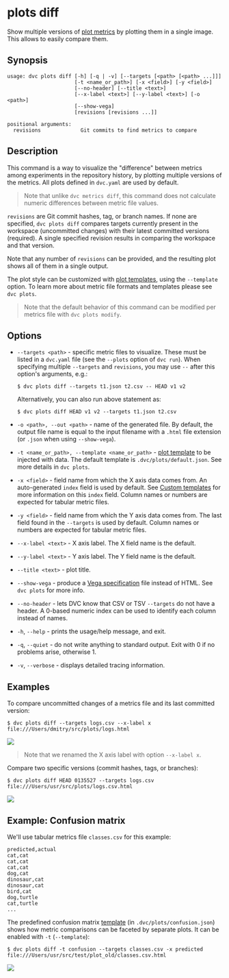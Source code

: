 # plots diff

Show multiple versions of [plot metrics](/doc/command-reference/plots) by
plotting them in a single image. This allows to easily compare them.

## Synopsis

```usage
usage: dvc plots diff [-h] [-q | -v] [--targets [<path> [<path> ...]]]
                      [-t <name_or_path>] [-x <field>] [-y <field>]
                      [--no-header] [--title <text>]
                      [--x-label <text>] [--y-label <text>] [-o <path>]
                      [--show-vega]
                      [revisions [revisions ...]]

positional arguments:
  revisions             Git commits to find metrics to compare
```

## Description

This command is a way to visualize the "difference" between metrics among
experiments in the <abbr>repository</abbr> history, by plotting multiple
versions of the metrics. All plots defined in `dvc.yaml` are used by default.

> Note that unlike `dvc metrics diff`, this command does not calculate numeric
> differences between metric file values.

`revisions` are Git commit hashes, tag, or branch names. If none are specified,
`dvc plots diff` compares targets currently present in the
<abbr>workspace</abbr> (uncommitted changes) with their latest committed
versions (required). A single specified revision results in comparing the
workspace and that version.

Note that any number of `revisions` can be provided, and the resulting plot
shows all of them in a single output.

The plot style can be customized with
[plot templates](/doc/command-reference/plots#plot-templates), using the
`--template` option. To learn more about metric file formats and templates
please see `dvc plots`.

> Note that the default behavior of this command can be modified per metrics
> file with `dvc plots modify`.

## Options

- `--targets <path>` - specific metric files to visualize. These must be listed
  in a `dvc.yaml` file (see the `--plots` option of `dvc run`). When specifying
  multiple `--targets` and `revisions`, you may use `--` after this option's
  arguments, e.g.:

  ```dvc
  $ dvc plots diff --targets t1.json t2.csv -- HEAD v1 v2
  ```

  Alternatively, you can also run above statement as:

  ```dvc
  $ dvc plots diff HEAD v1 v2 --targets t1.json t2.csv
  ```

- `-o <path>, --out <path>` - name of the generated file. By default, the output
  file name is equal to the input filename with a `.html` file extension (or
  `.json` when using `--show-vega`).

- `-t <name_or_path>, --template <name_or_path>` -
  [plot template](/doc/command-reference/plots#plot-templates) to be injected
  with data. The default template is `.dvc/plots/default.json`. See more details
  in `dvc plots`.

- `-x <field>` - field name from which the X axis data comes from. An
  auto-generated `index` field is used by default. See
  [Custom templates](/doc/command-reference/plots#custom-templates) for more
  information on this `index` field. Column names or numbers are expected for
  tabular metric files.

- `-y <field>` - field name from which the Y axis data comes from. The last
  field found in the `--targets` is used by default. Column names or numbers are
  expected for tabular metric files.

- `--x-label <text>` - X axis label. The X field name is the default.

- `--y-label <text>` - Y axis label. The Y field name is the default.

- `--title <text>` - plot title.

- `--show-vega` - produce a
  [Vega specification](https://vega.github.io/vega/docs/specification/) file
  instead of HTML. See `dvc plots` for more info.

- `--no-header` - lets DVC know that CSV or TSV `--targets` do not have a
  header. A 0-based numeric index can be used to identify each column instead of
  names.

- `-h`, `--help` - prints the usage/help message, and exit.

- `-q`, `--quiet` - do not write anything to standard output. Exit with 0 if no
  problems arise, otherwise 1.

- `-v`, `--verbose` - displays detailed tracing information.

## Examples

To compare uncommitted changes of a metrics file and its last committed version:

```dvc
$ dvc plots diff --targets logs.csv --x-label x
file:///Users/dmitry/src/plots/logs.html
```

![](/img/plots_auc.svg)

> Note that we renamed the X axis label with option `--x-label x`.

Compare two specific versions (commit hashes, tags, or branches):

```dvc
$ dvc plots diff HEAD 0135527 --targets logs.csv
file:///Users/usr/src/plots/logs.csv.html
```

![](/img/plots_diff.svg)

## Example: Confusion matrix

We'll use tabular metrics file `classes.csv` for this example:

```
predicted,actual
cat,cat
cat,cat
cat,cat
dog,cat
dinosaur,cat
dinosaur,cat
bird,cat
dog,turtle
cat,turtle
...
```

The predefined confusion matrix
[template](/doc/command-reference/plots#plot-templates) (in
`.dvc/plots/confusion.json`) shows how metric comparisons can be faceted by
separate plots. It can be enabled with `-t` (`--template`):

```dvc
$ dvc plots diff -t confusion --targets classes.csv -x predicted
file:///Users/usr/src/test/plot_old/classes.csv.html
```

![](/img/plots_diff_confusion.svg)
